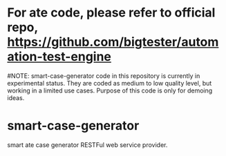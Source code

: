 # For ate code, please refer to official repo, https://github.com/bigtester/automation-test-engine

#NOTE: smart-case-generator code in this repository is currently in experimental status. They are coded as medium to low quality level, but working in a limited use cases. Purpose of this code is only for demoing ideas.

# smart-case-generator
smart ate case generator RESTFul web service provider.
